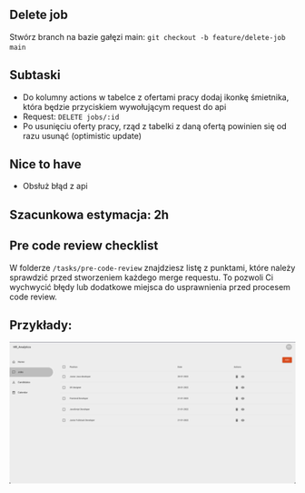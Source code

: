 ## Delete job 
Stwórz branch na bazie gałęzi main:
`git checkout -b feature/delete-job main`

## Subtaski
- Do kolumny actions w tabelce z ofertami pracy dodaj ikonkę śmietnika, która będzie przyciskiem wywołującym request do api
- Request: `DELETE jobs/:id`
- Po usunięciu oferty pracy, rząd z tabelki z daną ofertą powinien się od razu usunąć (optimistic update)

## Nice to have
- Obsłuż błąd z api

## Szacunkowa estymacja: 2h

## Pre code review checklist

W folderze `/tasks/pre-code-review` znajdziesz listę z punktami, które należy sprawdzić przed stworzeniem każdego merge requestu. To pozwoli Ci wychwycić błędy lub dodatkowe miejsca do usprawnienia przed procesem code review.

## Przykłady:
![Delete job](./delete-job.png "Delete job")

